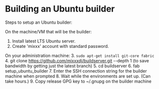 
Building an Ubuntu builder
==========================

Steps to setup an Ubuntu builder:

On the machine/VM that will be the builder:
1. Install latest LTS Ubuntu server.
2. Create 'mixxx' account with standard password.

On your administration machine:
3. `sudo apt-get install git-core fabric`
4. git clone https://github.com/mixxxdj/buildserver.git --depth 1   (to save bandwidth by getting just the latest branch)
5. cd buildserver
6. fab setup_ubuntu_builder
7. Enter the SSH connection string for the builder machine when prompted
8. Wait while the environments are set up. (Can take hours.)
9. Copy release GPG key to ~/.gnupg on the builder machine
